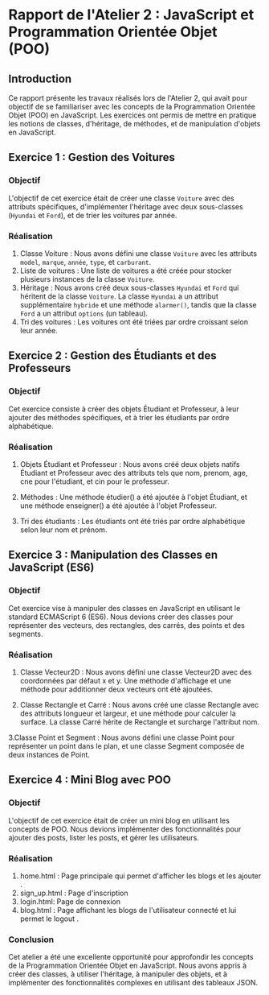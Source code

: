 # Rapport de l'Atelier 2 : JavaScript et Programmation Orientée Objet (POO)

## Introduction
Ce rapport présente les travaux réalisés lors de l'Atelier 2, qui avait pour objectif de se familiariser avec les concepts de la Programmation Orientée Objet (POO) en JavaScript. Les exercices ont permis de mettre en pratique les notions de classes, d'héritage, de méthodes, et de manipulation d'objets en JavaScript.

## Exercice 1 : Gestion des Voitures

### Objectif
L'objectif de cet exercice était de créer une classe `Voiture` avec des attributs spécifiques, d'implémenter l'héritage avec deux sous-classes (`Hyundai` et `Ford`), et de trier les voitures par année.

### Réalisation
1. Classe Voiture : Nous avons défini une classe `Voiture` avec les attributs `model`, `marque`, `année`, `type`, et `carburant`.
2. Liste de voitures : Une liste de voitures a été créée pour stocker plusieurs instances de la classe `Voiture`.
3. Héritage : Nous avons créé deux sous-classes `Hyundai` et `Ford` qui héritent de la classe `Voiture`. La classe `Hyundai` a un attribut supplémentaire `hybride` et une méthode `alarmer()`, tandis que la classe `Ford` a un attribut `options` (un tableau).
4. Tri des voitures : Les voitures ont été triées par ordre croissant selon leur année.

## Exercice 2 : Gestion des Étudiants et des Professeurs
### Objectif
Cet exercice consiste à créer des objets Étudiant et Professeur, à leur ajouter des méthodes spécifiques, et à trier les étudiants par ordre alphabétique.

### Réalisation
1. Objets Étudiant et Professeur : Nous avons créé deux objets natifs Étudiant et Professeur avec des attributs tels que nom, prenom, age, cne pour l'étudiant, et cin pour le professeur.

2. Méthodes : Une méthode étudier() a été ajoutée à l'objet Étudiant, et une méthode enseigner() a été ajoutée à l'objet Professeur.

3. Tri des étudiants : Les étudiants ont été triés par ordre alphabétique selon leur nom et prénom.

## Exercice 3 : Manipulation des Classes en JavaScript (ES6)
### Objectif
Cet exercice vise à manipuler des classes en JavaScript en utilisant le standard ECMAScript 6 (ES6). Nous devions créer des classes pour représenter des vecteurs, des rectangles, des carrés, des points et des segments.

### Réalisation
1. Classe Vecteur2D : Nous avons défini une classe Vecteur2D avec des coordonnées par défaut x et y. Une méthode d'affichage et une méthode pour additionner deux vecteurs ont été ajoutées.

2. Classe Rectangle et Carré : Nous avons créé une classe Rectangle avec des attributs longueur et largeur, et une méthode pour calculer la surface. La classe Carré hérite de Rectangle et surcharge l'attribut nom.

3.Classe Point et Segment : Nous avons défini une classe Point pour représenter un point dans le plan, et une classe Segment composée de deux instances de Point.

## Exercice 4 : Mini Blog avec POO
### Objectif
L'objectif de cet exercice était de créer un mini blog en utilisant les concepts de POO. Nous devions implémenter des fonctionnalités pour ajouter des posts, lister les posts, et gérer les utilisateurs.

### Réalisation
1. home.html : Page principale qui permet d'afficher les blogs et les ajouter .
2. sign_up.html : Page d'inscription
3. login.html: Page de connexion
4. blog.html : Page affichant les blogs de l'utilisateur connecté et lui permet le logout .


### Conclusion
Cet atelier a été une excellente opportunité pour approfondir les concepts de la Programmation Orientée Objet en JavaScript. Nous avons appris à créer des classes, à utiliser l'héritage, à manipuler des objets, et à implémenter des fonctionnalités complexes en utilisant des tableaux JSON. 

